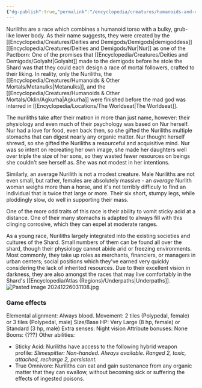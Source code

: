 ```yaml
---
{"dg-publish":true,"permalink":"/encyclopedia/creatures/humanoids-and-other-mortals/nuriliths/","tags":["incomplete"]}
---
```


Nuriliths are a race which combines a humanoid torso with a bulky, grub-like lower body. As their name suggests, they were created by the [[Encyclopedia/Creatures/Deities and Demigods/Demigods\|demigoddess]] [[Encyclopedia/Creatures/Deities and Demigods/Nur\|Nur]] as one of the Pactborn: One of the promises that [[Encyclopedia/Creatures/Deities and Demigods/Golyaht\|Golyaht]] made to the demigods before he stole the Shard was that they could each design a race of mortal followers, crafted to their liking. In reality, only the Nuriliths, the [[Encyclopedia/Creatures/Humanoids & Other Mortals/Metanulks\|Metanulks]], and the [[Encyclopedia/Creatures/Humanoids & Other Mortals/Oklin/Agkurha\|Agkurha]] were finished before the mad god was interred in [[Encyclopedia/Locations/The Worldseat\|The Worldseat]]. 

The nuriliths take after their matron in more than just name, however: their physiology and even much of their psychology was based on Nur herself. Nur had a love for food, even back then, so she gifted the Nuriliths multiple stomachs that can digest nearly any organic matter. Nur thought herself shrewd, so she gifted the Nuriliths a resourceful and acquisitive mind. Nur was so intent on recreating her own image, she made her daughters well over triple the size of her sons, so they wasted fewer resources on beings she couldn't see herself as. She was not modest in her intentions. 

Similarly, an average Nurilith is not a modest creature. Male Nuriliths are not even small, but rather, females are absolutely massive - an *average* Nurlith woman weighs more than a horse, and it's not terribly difficuly to find an individual that is twice that large or more. Their six short, stumpy legs, while ploddingly slow, do well in supporting their mass.

One of the more odd traits of this race is their ability to vomit sticky acid at a distance. One of their many stomachs is adapted to always fill with this clinging corrosive, which they can expel at moderate ranges.

As a young race, Nuriliths largely integrated into the existing societies and cultures of the Shard. Small numbers of them can be found all over the shard, though their physiology cannot abide arid or freezing environments. Most commonly, they take up roles as merchants, financiers, or managers in urban centers; social positions which they've earned very quickly considering the lack of inherited resources. Due to their excellent vision in darkness, they are also amongst the races that may live comfortably in the Shard's [[Encyclopedia/Atlas (Regions)/Underpaths\|Underpaths]].
![Pasted image 20241226031108.jpg](/img/user/Images/Pasted%20image%2020241226031108.jpg)
### Game effects
Elemental alignment: Always blood.
Movement: 2 tiles (Polypedal, female) or 3 tiles (Polypedal, male)
Size/Base HP: Very Large (8 hp, female) or Standard (3 hp, male)
Extra senses: Night vision
Attribute bonuses: None
Boons: {???}
Other abilities: 
- Sticky Acid: Nuriliths have access to the following hybrid weapon profile: *Slimespitter: Non-handed. Always available. Ranged 2, toxic, attached, recharge 2, persistent.*
- True Omnivore: Nuriliths can eat and gain sustenance from any organic matter that they can swallow, without becoming sick or suffering the effects of ingested poisons.